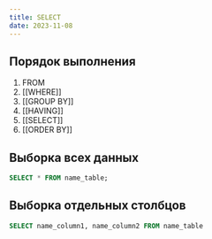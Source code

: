 ```yaml
---
title: SELECT
date: 2023-11-08
---
```

## Порядок выполнения
1. FROM
2. [[WHERE]]
3. [[GROUP BY]]
4. [[HAVING]]
5. [[SELECT]]
6. [[ORDER BY]]

## Выборка всех данных 
```sql
SELECT * FROM name_table;
```

## Выборка отдельных столбцов
```sql
SELECT name_column1, name_column2 FROM name_table
```

